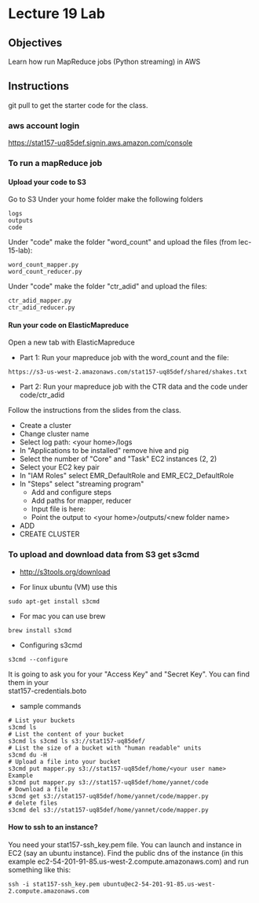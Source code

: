 Lecture 19 Lab
================

## Objectives
Learn how run MapReduce jobs (Python streaming) in AWS

## Instructions
git pull to get the starter code for the class.


### aws account login
https://stat157-uq85def.signin.aws.amazon.com/console

### To run a mapReduce job
#### Upload your code to S3
Go to  S3
Under your home folder make the following folders
```
logs
outputs
code
```
Under "code" make the folder "word_count" and upload the files (from lec-15-lab):
```
word_count_mapper.py
word_count_reducer.py
```
Under "code" make the folder "ctr_adid" and upload the files:
```
ctr_adid_mapper.py
ctr_adid_reducer.py
```

#### Run your code on ElasticMapreduce
Open a new tab with ElasticMapreduce

* Part 1: Run your mapreduce job with the word_count and the file:
```
https://s3-us-west-2.amazonaws.com/stat157-uq85def/shared/shakes.txt
```
* Part 2: Run your mapreduce job with the CTR data and the code under code/ctr_adid

Follow the instructions from the slides from the class.
* Create a cluster
* Change cluster name
* Select log path: \<your home\>/logs
* In "Applications to be installed" remove hive and pig
* Select the number of "Core" and "Task" EC2 instances (2, 2)
* Select your EC2 key pair
* In "IAM Roles" select EMR_DefaultRole and EMR_EC2_DefaultRole 
* In "Steps" select "streaming program"
  * Add and configure steps
  * Add paths for mapper, reducer
  * Input file is here:
  * Point the output to \<your home\>/outputs/\<new folder name\>
* ADD
* CREATE CLUSTER


### To upload and download data from S3 get s3cmd
* http://s3tools.org/download

* For linux ubuntu (VM) use this
```
sudo apt-get install s3cmd
```
* For mac you can use brew
```
brew install s3cmd
```
* Configuring s3cmd
```
s3cmd --configure
```
It is going to ask you for your "Access Key" and "Secret Key". You can find them in your  
stat157-credentials.boto

* sample commands
```
# List your buckets
s3cmd ls
# List the content of your bucket
s3cmd ls s3cmd ls s3://stat157-uq85def/
# List the size of a bucket with "human readable" units
s3cmd du -H 
# Upload a file into your bucket
s3cmd put mapper.py s3://stat157-uq85def/home/<your user name>
Example
s3cmd put mapper.py s3://stat157-uq85def/home/yannet/code
# Download a file
s3cmd get s3://stat157-uq85def/home/yannet/code/mapper.py
# delete files
s3cmd del s3://stat157-uq85def/home/yannet/code/mapper.py
```
#### How to ssh to an instance?
You need your stat157-ssh_key.pem file. You can launch and instance in EC2 (say an ubuntu instance). Find the public dns of the instance (in this example ec2-54-201-91-85.us-west-2.compute.amazonaws.com) and run something like this:
```
ssh -i stat157-ssh_key.pem ubuntu@ec2-54-201-91-85.us-west-2.compute.amazonaws.com
```

